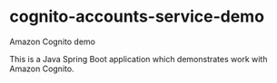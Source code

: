 # cognito-accounts-service-demo
Amazon Cognito demo

This is a Java Spring Boot application which demonstrates work with Amazon Cognito.
